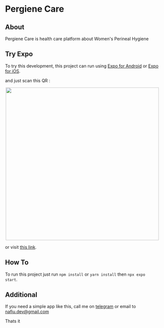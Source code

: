 # Pergiene Care

## About
Pergiene Care is health care platform about Women's Perineal Hygiene


## Try Expo
To try this development, this project can run using [Expo for Android](https://play.google.com/store/apps/details?id=host.exp.exponent&hl=en_US&pli=1) or [Expo for iOS](https://apps.apple.com/us/app/expo-go/id982107779).

and just scan this QR :
<p align="center">
<img src="https://qr.expo.dev/expo-go?owner=nafiu&slug=pergiene-care&releaseChannel=default&host=exp.host" height="500" />
</p>

or visit [this link](https://expo.dev/@nafiu/pergiene-care).


## How To
To run this project just run `npm install` or `yarn install` then `npx expo start`.


## Additional
If you need a simple app like this, call me on [telegram](https://web.telegram.org/k/#@fuifiu) or email to [nafiu.dev@gmail.com](mailto:nafiu.dev@gmail.com)


Thats it
